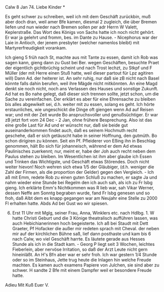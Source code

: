  Calw 8 Jan 74.
Liebe Kinder <Fried>*

Es geht schwer zu schreiben, weil ich mit dem Geschäft zurückbin, muß aber doch dran, weil amer Bfe kamen, diesmal 2 zugleich, die über Bremen liefen und nun wieder nach Bremen sollen per adr Herrn W Valett, Keplerstraße. 
Das Wort des Königs von Sachs hatte ich noch nicht gehört. Er war ja gelehrt und fromm, bes. im Dante zu Hause. - Nicephorus war der Laie in Antioch, der jenem presbyter (welcher namenlos bleibt) mit Martyrerfreudigkeit vorankam.

Ich gieng 5 früh nach St, machte aus mit Tante zu essen, damit ich Rob was sagen kann, gieng dann zu Gust bei Ber. wegen Geschäften, besuchte Praet der eigentlich gichtbrüchig scheint und nach Trost lechzt, zu Stkpf und F Müller (der mit Herre einen Stuß hatte, weil dieser partout für Lpz agitiren will) Dann Ad. der heiterer ist. An sehr ruhig, nur daß sie zB nicht nach Basel könnte falls dahin berufen, weil ihre Mägde nicht mitkönnten. An eine Magd denkt sie noch nicht, noch ans Verlassen des Hauses und sonstige Zukunft. Ad hat es Bo nahe gelegt, daß dieser sich trennen sollte, jetzt schon, um die Sache zu vereinfachen. Der erklärt es aber für eine Ehrensache zu bleiben bis alles abgewikelt sei, d.h. weiter mit zu essen, solang es geht. Ich hörte erstaunliches, wie ungeschickt die Dinge oft giengen wenn Ad auf Reisen war; und mit der Zeit wurde Bo anspruchsvoller und genußsüchtiger. Er war zB jetzt fort vom 24 Dec - 2 Jan, ohne frühere Besprechung. Also ist das eine große Last für Ad und er wünscht nur, daß sie beide gut auseinanderkommen findet auch, daß es seinem Hochmuth recht geschehe, daß er sich getäuscht habe in seiner Hoffnung, den gutmüth. Bo schon dirigiren zu können. Seit ein Pf. Pfleiderer von Eßing ihn in Beschlag genommen, hält Bo sich für johanneisch, während er dem Ad etwas Paulinisches zuerkennt; nur, meint er, habe der Joh auch recht neben dem Paulus stehen zu bleiben. Im Wesentlichen ist ihm aber glaube ich Essen und Trinken das Wichtigste, und Geschäft etwas Störendes. Doch nicht weiter hievon! Noch wehren sich etwa 1/5 der Gläubiger, (d.h. weniger die Zahl der Firmen, als die proportion der Gelder) gegen den Vergleich. - Ich aß mit Emm, redete Rob zu einen guten Schluß zu machen, er sagte Ja und nahm wieder eine Stunde bei Regelm den ich auch sah, als ich zu Fr Isbg gieng. Ich erklärte Emm's Nichtkommen was R lieb war, sah Vikar Werner, dessen Neffe am Sonntg begraben wurde, fand Fr Isbg genesen und so froh, daß Albt dem es knapp gegangen war am Neujahr eine Stelle zu 2000 Fl erhalten hatte. Abds Ad bei Gust wo wir spiesen.

6. Erst 11 Uhr mit Mglg, seiner Frau, Anna, Winklers etc. nach Hdlbg. <Kornthal>1. W hatte Christi Geburt und die 3 Könige theatralisch aufführen lassen, was auch Hebichianerinnen hoch begeisterte. Ich aß bei Staudt mit Dett Graeter, Pf Hofacker die außer mir redeten sprach mit Cheval. der neben mir auf der kirchlichen Bühne saß, lief dann posthaste und kam bis 6 nach Calw, wo viel Geschäft harrte. Es läutete gerade aus Hesses Stunde als ich in die Stadt kam. - Georg P liegt seit 3 Wochen, leichtes Fieberlein, aber nervöse Irritation, so daß der Arzt Leute nicht gern hineinläßt. An H's Bfn aber war er sehr froh. Ich war gestern 1/4 Stunde oder so im Steinhaus, Jette trug heute die Inlagen hin welche Freude machten. Es kamen auch examens Papiere von Julchen, sie sind aber zu schwer. H sandte 2 Bfe mit einem Dampfer weil er besondere Freude hatte.

Adieu Mit Kuß
 Euer V.
